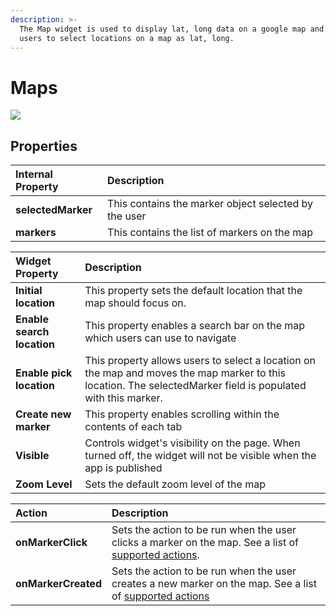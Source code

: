 ```yaml
---
description: >-
  The Map widget is used to display lat, long data on a google map and allow
  users to select locations on a map as lat, long.
---
```


# Maps

![](../.gitbook/assets/map.gif)

## Properties

| Internal Property | Description |
| :--- | :--- |
| **selectedMarker** | This contains the marker object selected by the user |
| **markers** | This contains the list of markers on the map |

| Widget Property | Description |
| :--- | :--- |
| **Initial location** | This property sets the default location that the map should focus on. |
| **Enable search location** | This property enables a search bar on the map which users can use to navigate |
| **Enable pick location** | This property allows users to select a location on the map and moves the map marker to this location. The selectedMarker field is populated with this marker. |
| **Create new marker** | This property enables scrolling within the contents of each tab |
| **Visible** | Controls widget's visibility on the page. When turned off, the widget will not be visible when the app is published |
| **Zoom Level** | Sets the default zoom level of the map |

| Action | Description |
| :--- | :--- |
| **onMarkerClick** | Sets the action to be run when the user clicks a marker on the map. See a list of [supported actions](../core-concepts/writing-code/appsmith-framework.md). |
| **onMarkerCreated** | Sets the action to be run when the user creates a new marker on the map. See a list of [supported actions](../core-concepts/writing-code/appsmith-framework.md) |

